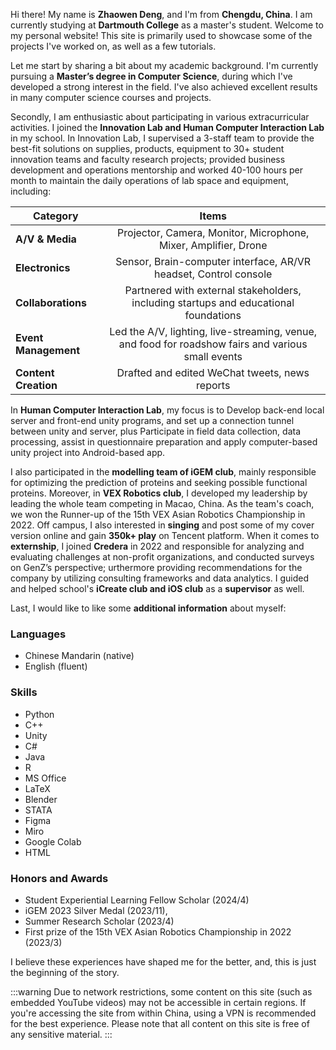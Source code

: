 <!-- change the titles in src/pages/about.astro -->

Hi there! My name is **Zhaowen Deng**, and I'm from **Chengdu, China**. I am currently studying at **Dartmouth College** as a master's student. Welcome to my personal website! This site is primarily used to showcase some of the projects I've worked on, as well as a few tutorials.

Let me start by sharing a bit about my academic background. I'm currently pursuing a **Master’s degree in Computer Science**, during which I've developed a strong interest in the field. I've also achieved excellent results in many computer science courses and projects.

Secondly, I am enthusiastic about participating in various extracurricular activities. I joined the **Innovation Lab and Human Computer Interaction Lab** in my school. In Innovation Lab, I supervised a 3-staff team to provide the best-fit solutions on supplies, products, equipment to 30+ student innovation teams and faculty research projects; provided business development and operations mentorship and worked 40-100 hours per month to maintain the daily operations of lab space and equipment, including:

| **Category**                | **Items**                                             |
|-----------------------------|:-------------------------------------------------------:|
| **A/V & Media**             | Projector, Camera, Monitor, Microphone, Mixer, Amplifier, Drone |
| **Electronics**             | Sensor, Brain-computer interface, AR/VR headset, Control console |
| **Collaborations**          | Partnered with external stakeholders, including startups and educational foundations |
| **Event Management**        | Led the A/V, lighting, live-streaming, venue, and food for roadshow fairs and various small events |
| **Content Creation**        | Drafted and edited WeChat tweets, news reports |

In **Human Computer Interaction Lab**, my focus is to Develop back-end local server and front-end unity programs, and set up a connection tunnel between unity and server, plus Participate in field data collection, data processing, assist in questionnaire preparation and apply computer-based unity project into Android-based app.

I also participated in the **modelling team of iGEM club**, mainly responsible for optimizing the prediction of proteins and seeking possible functional proteins. Moreover, in **VEX Robotics club**, I developed my leadership by leading the whole team competing in Macao, China. As the team's coach, we won the Runner-up of the 15th VEX Asian Robotics Championship in 2022. Off campus, I also interested in **singing** and post some of my cover version online and gain **350k+ play** on Tencent platform. When it comes to **externship**, I joined **Credera** in 2022 and responsible for analyzing and evaluating challenges at non-profit organizations, and conducted surveys on GenZ’s perspective; urthermore providing recommendations for the company by utilizing consulting frameworks and data analytics. I guided and helped school's **iCreate club and iOS club** as a **supervisor** as well.

Last, I would like to like some **additional information** about myself:

### Languages
- Chinese Mandarin (native)
- English (fluent)

### Skills
- Python
- C++
- Unity
- C#
- Java
- R
- MS Office
- LaTeX
- Blender
- STATA
- Figma
- Miro
- Google Colab
- HTML

### Honors and Awards
- Student Experiential Learning Fellow Scholar (2024/4)
- iGEM 2023 Silver Medal (2023/11),
- Summer Research Scholar (2023/4)
- First prize of the 15th VEX Asian Robotics Championship in 2022 (2023/3)


I believe these experiences have shaped me for the better, and, this is just the beginning of the story.

:::warning
Due to network restrictions, some content on this site (such as embedded YouTube videos) may not be accessible in certain regions. If you're accessing the site from within China, using a VPN is recommended for the best experience. Please note that all content on this site is free of any sensitive material.
:::